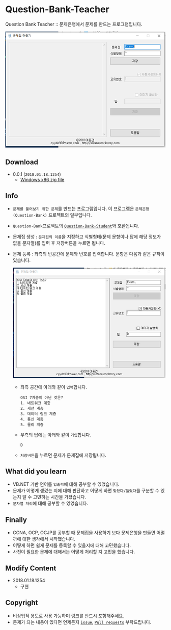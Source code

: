 # Question-Bank-Teacher

Question Bank Teacher :: 문제은행에서 문제를 만드는 프로그램입니다.

![cover](./assets/cover.PNG)

## Download

- 0.0.1 (`2018.01.18.1254`)
  - [Windows x86 zip file](./build/Question-Bank-Teacher_x86_0.0.1.zip?raw=true)

## Info

- `문제를 풀어보기 위한 문제`를 만드는 프로그램입니다. 이 프로그램은 `문제은행(Question-Bank)` 프로젝트의 일부입니다.
- `Question-Bank`프로젝트의 [`Question-Bank-Student`](https://github.com/Sotaneum/Question-Bank-Student)와 호환됩니다.
- 문제집 생성 : `문제집의 이름`을 지정하고 식별형태(문제 문항이나 답에 해당 정보가 없을 문자열)를 입력 후 저장버튼을 누르면 됩니다.
- 문제 등록 : 좌측의 빈공간에 문제와 번호를 입력합니다. 문항은 다음과 같은 규칙이 있습니다.

    ![insert](./assets/insert.png)

  - 좌측 공간에 아래와 같이 `입력`합니다.
  
    ```text
    OSI 7계층이 아닌 것은?
    1. 네트워크 계층
    2. 세션 계층
    3. 데이터 링크 계층
    4. 통신 계층
    5. 물리 계층
    ```

  - 우측의 답에는 아래와 같이 `기입`합니다.

    ```text
    D
    ```

  - `저장버튼`을 누르면 문제가 문제집에 저장됩니다.

## What did you learn

- VB.NET 기반 언어를 `입출력`에 대해 공부할 수 있었습니다.
- 문제가 어떻게 생겼는 지에 대해 판단하고 어떻게 하면 `맞았다/틀렸다`를 구분할 수 있는지 알 수 고민하는 시간을 가졌습니다.
- `문자열 처리`에 대해 공부할 수 있었습니다.

## Finally

- CCNA, OCP, OCJP를 공부할 때 문제집을 사용하기 보다 문제은행을 만들면 어떨까에 대한 생각에서 시작했습니다.
- 어떻게 하면 쉽게 문제를 등록할 수 있을지에 대해 고민했습니다.
- 사진이 필요한 문제에 대해서는 어떻게 처리할 지 고민을 했습니다.

## Modify Content

- 2018.01.18.1254
  - 구현

## Copyright

- 비상업적 용도로 사용 가능하며 링크를 반드시 포함해주세요.
- 문제가 되는 내용이 있다면 언제든지 [`issue`](https://github.com/Sotaneum/Question-Bank-Teacher/issues/new), [`Pull requests`](https://github.com/Sotaneum/Question-Bank-Teacher/compare) 부탁드립니다.
